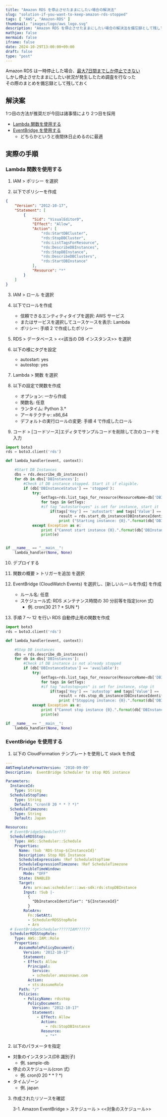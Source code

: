 ```yaml
---
title: "Amazon RDS を停止させたままにしたい場合の解決法"
slug: "solution-if-you-want-to-keep-amazon-rds-stopped"
tags: [ "AWS", "Amazon-RDS" ]
thumbnail: "images/logo/aws_logo.svg"
description: "Amazon RDS を停止させたままにしたい場合の解決法を備忘録として残しておく"
mathjax: false
mermaid: false
iframe: false
date: 2024-10-29T13:00:00+09:00
draft: false
type: "post"
---
```


Amazon RDS は一時停止した場合、[最大7日間までしか停止できない](https://docs.aws.amazon.com/AmazonRDS/latest/UserGuide/USER_StopInstance.html)  
しかし停止させたままにしたい状況が発生したため調査を行なった  
その際のまとめを備忘録として残しておく

## 解決案

1つ目の方法が推奨だが今回は諸事情により 2つ目を採用

* [Lambda 関数を使用する](https://repost.aws/ja/knowledge-center/rds-stop-seven-days)
* [EventBridge を使用する](https://dev.classmethod.jp/articles/rds-stop-with-amazon-eventbridge-scheduler-and-cloudformation/)
  * どちらかというと夜間休日止めるのに最適

## 実際の手順

### Lambda 関数を使用する

1. IAM > ポリシー を選択

2. 以下でポリシーを作成

```.json
{
    "Version": "2012-10-17",
    "Statement": [
        {
            "Sid": "VisualEditor0",
            "Effect": "Allow",
            "Action": [
                "rds:StartDBCluster",
                "rds:StopDBCluster",
                "rds:ListTagsForResource",
                "rds:DescribeDBInstances",
                "rds:StopDBInstance",
                "rds:DescribeDBClusters",
                "rds:StartDBInstance"
            ],
            "Resource": "*"
        }
    ]
}
```

3. IAM > ロール を選択

4. 以下でロールを作成

   * 信頼できるエンティティタイプを選択: AWS サービス
   * またはサービスを選択してユースケースを表示: Lambda
   * ポリシー: 手順 2 で作成したポリシー

5. RDS > データベース > <<該当の DB インスタンス>> を選択

6. 以下の様にタグを設定

   * autostart: yes
   * autostop: yes

7. Lambda > 関数 を選択

8. 以下の設定で関数を作成

   * オプション: 一から作成
   * 関数名: 任意
   * ランタイム: Python 3.*
   * アーキテクチャ: x86_64
   * デフォルトの実行ロールの変更: 手順 4 で作成したロール

9.  コード > [コードソース]エディタでサンプルコードを削除して次のコードを入力

```.py
import boto3
rds = boto3.client('rds')

def lambda_handler(event, context):

    #Start DB Instances
    dbs = rds.describe_db_instances()
    for db in dbs['DBInstances']:
        #Check if DB instance stopped. Start it if eligible.
        if (db['DBInstanceStatus'] == 'stopped'):
            try:
                GetTags=rds.list_tags_for_resource(ResourceName=db['DBInstanceArn'])['TagList']
                for tags in GetTags:
                #if tag "autostart=yes" is set for instance, start it
                    if(tags['Key'] == 'autostart' and tags['Value'] == 'yes'):
                        result = rds.start_db_instance(DBInstanceIdentifier=db['DBInstanceIdentifier'])
                        print ("Starting instance: {0}.".format(db['DBInstanceIdentifier']))
            except Exception as e:
                print ("Cannot start instance {0}.".format(db['DBInstanceIdentifier']))
                print(e)


if __name__ == "__main__":
    lambda_handler(None, None)
```

10. デプロイする

11. 関数の概要 > トリガーを追加 を選択

12. EventBridge (CloudWatch Events) を選択し、[新しいルールを作成] を作成

    * ルール名: 任意
    * スケジュール式: RDS メンテナンス時間の 30 分前等を指定(cron 式)
      * 例. cron(30 21 ? * SUN *)

13. 手順 7 〜 12 を行い RDS 自動停止用の関数を作成

```.py
import boto3
rds = boto3.client('rds')

def lambda_handler(event, context):

    #Stop DB instances
    dbs = rds.describe_db_instances()
    for db in dbs['DBInstances']:
        #Check if DB instance is not already stopped
        if (db['DBInstanceStatus'] == 'available'):
            try:
                GetTags=rds.list_tags_for_resource(ResourceName=db['DBInstanceArn'])['TagList']
                for tags in GetTags:
                #if tag "autostop=yes" is set for instance, stop it
                    if(tags['Key'] == 'autostop' and tags['Value'] == 'yes'):
                        result = rds.stop_db_instance(DBInstanceIdentifier=db['DBInstanceIdentifier'])
                        print ("Stopping instance: {0}.".format(db['DBInstanceIdentifier']))
            except Exception as e:
                print ("Cannot stop instance {0}.".format(db['DBInstanceIdentifier']))
                print(e)

if __name__ == "__main__":
    lambda_handler(None, None)
```

### EventBridge を使用する

1. 以下の CloudFormation テンプレートを使用して stack を作成

```.yml
---
AWSTemplateFormatVersion: '2010-09-09'
Description:  EventBridge Scheduler to stop RDS instance

Parameters:
  InstanceId:
    Type: String
  ScheduleStopTime:
    Type: String
    Default: "cron(0 20 * * ? *)"
  ScheduleTimezone:
    Type: String
    Default: Japan

Resources:
  # EventBridgeScheduler???
  ScheduleRDSStop:
    Type: AWS::Scheduler::Schedule
    Properties:
      Name: !Sub 'RDS-Stop-${InstanceId}'
      Description: Stop RDS Instance
      ScheduleExpression: !Ref ScheduleStopTime 
      ScheduleExpressionTimezone: !Ref ScheduleTimezone
      FlexibleTimeWindow:
        Mode: "OFF"
      State: ENABLED
      Target:
        Arn: arn:aws:scheduler:::aws-sdk:rds:stopDBInstance
        Input: !Sub |-
          {
            "DbInstanceIdentifier": "${InstanceId}"
          }
        RoleArn:
          Fn::GetAtt:
          - SchedulerRDSStopRole
          - Arn
  # EventBridgeScheduler?????IAM??????     
  SchedulerRDSStopRole:
    Type: AWS::IAM::Role
    Properties:
      AssumeRolePolicyDocument:
        Version: '2012-10-17'
        Statement:
        - Effect: Allow
          Principal:
            Service:
            - scheduler.amazonaws.com
          Action:
          - sts:AssumeRole
      Path: "/"
      Policies:
        - PolicyName: rdsstop
          PolicyDocument:
            Version: "2012-10-17"
            Statement:
              - Effect: Allow
                Action:
                  - rds:StopDBInstance
                Resource:
                  - "*"
```

2. 以下のパラメータを指定

* 対象のインスタンス(DB 識別子)
  * 例. sample-db
* 停止のスケジュール(cron 式)
  * 例. cron(0 20 * * ? *)
* タイムゾーン
  * 例. japan

3. 作成されたリソースを確認

   3-1. Amazon EventBridge > スケジュール > <<対象のスケジュール>>
